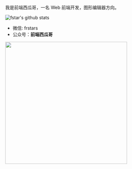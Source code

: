 
我是前端西瓜哥，一名 Web 前端开发，图形编辑器方向。

<img alt="fstar's github stats" src="https://github-readme-stats.vercel.app/api?username=F-star&show_icons=true&include_all_commits=true">

- 微信: frstars
- 公众号：**前端西瓜哥**

<img 
  width="385px"
  src="https://user-images.githubusercontent.com/18698939/219853531-e39e1537-99e6-40bf-a56f-81330fca3180.png" 
/>

